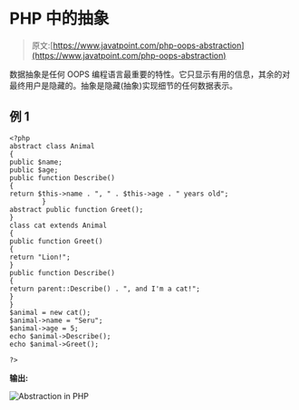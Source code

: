 # PHP 中的抽象

> 原文:[https://www.javatpoint.com/php-oops-abstraction](https://www.javatpoint.com/php-oops-abstraction)

数据抽象是任何 OOPS 编程语言最重要的特性。它只显示有用的信息，其余的对最终用户是隐藏的。抽象是隐藏(抽象)实现细节的任何数据表示。

## 例 1

```
<?php
abstract class Animal
{
public $name;
public $age;
public function Describe()
{
return $this->name . ", " . $this->age . " years old";    
    	}
abstract public function Greet();
}
class cat extends Animal
{
public function Greet()
{
return "Lion!";    
}
public function Describe()
{
return parent::Describe() . ", and I'm a cat!";    
}
}
$animal = new cat();
$animal->name = "Seru";
$animal->age = 5;
echo $animal->Describe();
echo $animal->Greet();

?>

```

**输出:**

![Abstraction in PHP](../Images/66675b4c2f2b9b751d5e0bc11130294c.png)